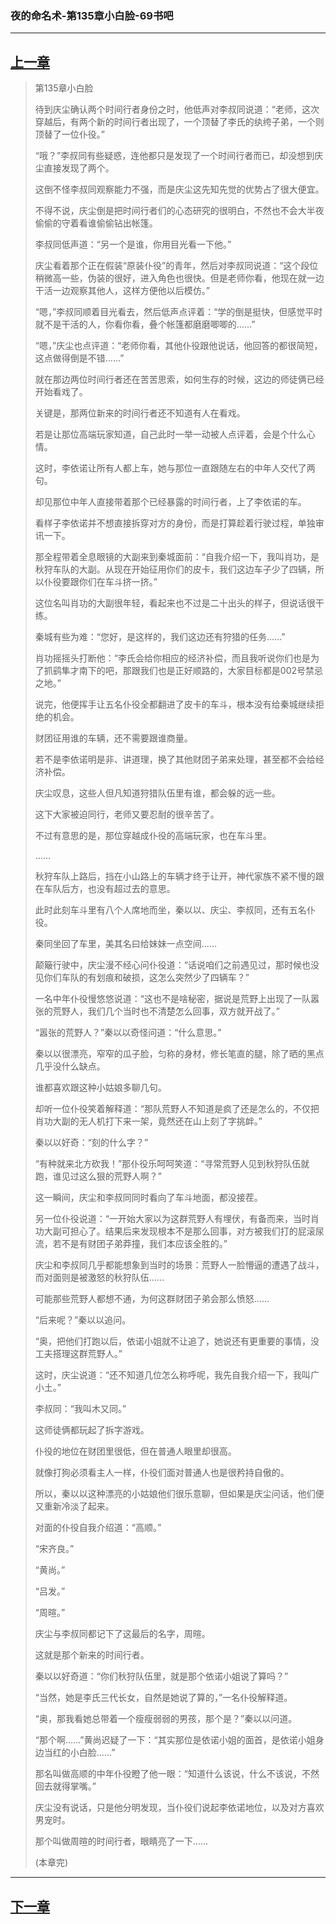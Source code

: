 ### 夜的命名术-第135章小白脸-69书吧

--------
[上一章](./4da27020d205a5f18b70a82680e11a45.md)
--------


>
>
>
>第135章小白脸
>
>待到庆尘确认两个时间行者身份之时，他低声对李叔同说道：“老师，这次穿越后，有两个新的时间行者出现了，一个顶替了李氏的纨绔子弟，一个则顶替了一位仆役。”
>
>“哦？”李叔同有些疑惑，连他都只是发现了一个时间行者而已，却没想到庆尘直接发现了两个。
>
>这倒不怪李叔同观察能力不强，而是庆尘这先知先觉的优势占了很大便宜。
>
>不得不说，庆尘倒是把时间行者们的心态研究的很明白，不然也不会大半夜偷偷的守着看谁偷偷钻出帐篷。
>
>李叔同低声道：“另一个是谁，你用目光看一下他。”
>
>庆尘看着那个正在假装“原装仆役”的青年，然后对李叔同说道：“这个段位稍微高一些，伪装的很好，进入角色也很快。但是老师你看，他现在就一边干活一边观察其他人，这样方便他以后模仿。”
>
>“嗯，”李叔同顺着目光看去，然后低声点评着：“学的倒是挺快，但感觉平时就不是干活的人，你看你看，叠个帐篷都磨磨唧唧的……”
>
>“嗯，”庆尘也点评道：“老师你看，其他仆役跟他说话，他回答的都很简短，这点做得倒是不错……”
>
>就在那边两位时间行者还在苦苦思索，如何生存的时候，这边的师徒俩已经开始看戏了。
>
>关键是，那两位新来的时间行者还不知道有人在看戏。
>
>若是让那位高端玩家知道，自己此时一举一动被人点评着，会是个什么心情。
>
>这时，李依诺让所有人都上车，她与那位一直跟随左右的中年人交代了两句。
>
>却见那位中年人直接带着那个已经暴露的时间行者，上了李依诺的车。
>
>看样子李依诺并不想直接拆穿对方的身份，而是打算趁着行驶过程，单独审讯一下。
>
>那全程带着全息眼镜的大副来到秦城面前：“自我介绍一下，我叫肖功，是秋狩车队的大副。从现在开始征用你们的皮卡，我们这边车子少了四辆，所以仆役要跟你们在车斗挤一挤。”
>
>这位名叫肖功的大副很年轻，看起来也不过是二十出头的样子，但说话很干练。
>
>秦城有些为难：“您好，是这样的，我们这边还有狩猎的任务……”
>
>肖功摇摇头打断他：“李氏会给你相应的经济补偿，而且我听说你们也是为了抓鹞隼才南下的吧，那跟我们也是正好顺路的，大家目标都是002号禁忌之地。”
>
>说完，他便挥手让五名仆役全都翻进了皮卡的车斗，根本没有给秦城继续拒绝的机会。
>
>财团征用谁的车辆，还不需要跟谁商量。
>
>若不是李依诺明是非、讲道理，换了其他财团子弟来处理，甚至都不会给经济补偿。
>
>庆尘叹息，这些人但凡知道狩猎队伍里有谁，都会躲的远一些。
>
>这下大家被迫同行，老师又要忍耐的很辛苦了。
>
>不过有意思的是，那位穿越成仆役的高端玩家，也在车斗里。
>
>……
>
>秋狩车队上路后，挡在小山路上的车辆才终于让开，神代家族不紧不慢的跟在车队后方，也没有超过去的意思。
>
>此时此刻车斗里有八个人席地而坐，秦以以、庆尘、李叔同，还有五名仆役。
>
>秦同坐回了车里，美其名曰给妹妹一点空间……
>
>颠簸行驶中，庆尘漫不经心问仆役道：“话说咱们之前遇见过，那时候也没见你们车队的有划痕和破损，这怎么突然少了四辆车？”
>
>一名中年仆役慢悠悠说道：“这也不是啥秘密，据说是荒野上出现了一队嚣张的荒野人，我们几个当时也不清楚怎么回事，双方就开战了。”
>
>“嚣张的荒野人？”秦以以奇怪问道：“什么意思。”
>
>秦以以很漂亮，窄窄的瓜子脸，匀称的身材，修长笔直的腿，除了晒的黑点几乎没什么缺点。
>
>谁都喜欢跟这种小姑娘多聊几句。
>
>却听一位仆役笑着解释道：“那队荒野人不知道是疯了还是怎么的，不仅把肖功大副的无人机打下来一架，竟然还在山上刻了字挑衅。”
>
>秦以以好奇：“刻的什么字？”
>
>“有种就来北方砍我！”那仆役乐呵呵笑道：“寻常荒野人见到秋狩队伍就跑，谁见过这么狠的荒野人啊？”
>
>这一瞬间，庆尘和李叔同同时看向了车斗地面，都没接茬。
>
>另一位仆役说道：“一开始大家以为这群荒野人有埋伏，有备而来，当时肖功大副可担心了。结果后来发现根本不是那么回事，对方被我们打的屁滚尿流，若不是有财团子弟莽撞，我们本应该全胜的。”
>
>庆尘和李叔同几乎都能想象到当时的场景：荒野人一脸懵逼的遭遇了战斗，而对面则是被激怒的秋狩队伍……
>
>可能那些荒野人都想不通，为何这群财团子弟会那么愤怒……
>
>“后来呢？”秦以以追问。
>
>“奥，把他们打跑以后，依诺小姐就不让追了，她说还有更重要的事情，没工夫搭理这群荒野人。”
>
>这时，庆尘说道：“还不知道几位怎么称呼呢，我先自我介绍一下，我叫广小土。”
>
>李叔同：“我叫木又同。”
>
>这师徒俩都玩起了拆字游戏。
>
>仆役的地位在财团里很低，但在普通人眼里却很高。
>
>就像打狗必须看主人一样，仆役们面对普通人也是很矜持自傲的。
>
>所以，秦以以这种漂亮的小姑娘他们很乐意聊，但如果是庆尘问话，他们便又重新冷淡了起来。
>
>对面的仆役自我介绍道：“高顺。”
>
>“宋齐良。”
>
>“黄尚。”
>
>“吕发。”
>
>“周暄。”
>
>庆尘与李叔同都记下了这最后的名字，周暄。
>
>这就是那个新来的时间行者。
>
>秦以以好奇道：“你们秋狩队伍里，就是那个依诺小姐说了算吗？”
>
>“当然，她是李氏三代长女，自然是她说了算的，”一名仆役解释道。
>
>“奥，那我看她总带着一个瘦瘦弱弱的男孩，那个是？”秦以以问道。
>
>“那个啊……”黄尚迟疑了一下：“其实那位是依诺小姐的面首，是依诺小姐身边当红的小白脸……”
>
>那名叫做高顺的中年仆役瞪了他一眼：“知道什么该说，什么不该说，不然回去就得掌嘴。”
>
>庆尘没有说话，只是他分明发现，当仆役们说起李依诺地位，以及对方喜欢男宠时。
>
>那个叫做周暄的时间行者，眼睛亮了一下……
>
>(本章完)
>
>

--------
[下一章](./a2bca61fbcb46112d2c4348b559a6d59.md)
--------

